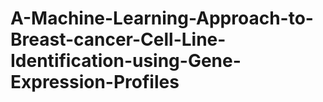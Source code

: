 # A-Machine-Learning-Approach-to-Breast-cancer-Cell-Line-Identification-using-Gene-Expression-Profiles